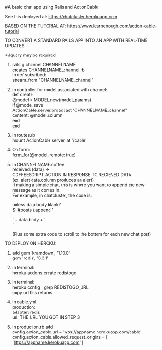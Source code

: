 #A basic chat app using Rails and ActionCable

See this deployed at:
https://chatcluster.herokuapp.com

BASED ON THE TUTORIAL AT:
https://www.learnenough.com/action-cable-tutorial

TO CONVERT A STANDARD RAILS APP INTO AN APP WITH REAL-TIME UPDATES

*Jquery may be required

1. rails g channel CHANNELNAME<br/>
  creates CHANNELNAME_channel.rb<br/>
  in def subsribed: <br/>
    stream_from "CHANNELNAME_channel"
    
2. in controller for model associated with channel:<br/>
  def create<br/>
    @model = MODEL.new(model_params)<br/>
      if @model.save<br/>
        ActionCable.server.broadcast 'CHANNELNAME_channel"<br/>
                              content: @model.column<br/>
   end<br/>
end

3. in routes.rb<br/>
  mount ActionCable.server, at '/cable'<br/>

4. On form:<br/>
    form_for(@model, remote: true)
    
5. in CHANNELNAME.coffee<br/>
    received: (data) -><br/>
          COFFEESCRIPT ACTION IN RESPONSE TO RECIEVED DATA <br/>
          (ex. alert data.column produces an alert)<br/>
          If making a simple chat, this is where you want to append the new message as it comes in.<br/>
          For example, in chatcluster, the code is:
          
    unless data.body.blank? <br/>
      $('#posts').append '<div class="post">' + data.body + '</div>' <br/>
      
      (Plus some extra code to scroll to the bottom for each new chat post)
          
 TO DEPLOY ON HEROKU:
 
1.  add gem 'kramdown', '1.10.0'<br/>
       gem 'redis', '3.3.1'
       
2. in terminal:<br/>
    heroku addons:create redistogo
    
3. in terminal:<br/>
    heroku config | grep REDISTOGO_URL<br/>
    copy url this returns<br/>
    
  4. in cable.yml<br/>
production:<br/>
  adapter: redis<br/>
  url: THE URL YOU GOT IN STEP 3
    
5. in production.rb add<br/>
   config.action_cable.url = 'wss://appname.herokuapp.com/cable'<br/>
  config.action_cable.allowed_request_origins = [<br/>
  'https://appname.herokuapp.com' ]
  

    
 
       
 
